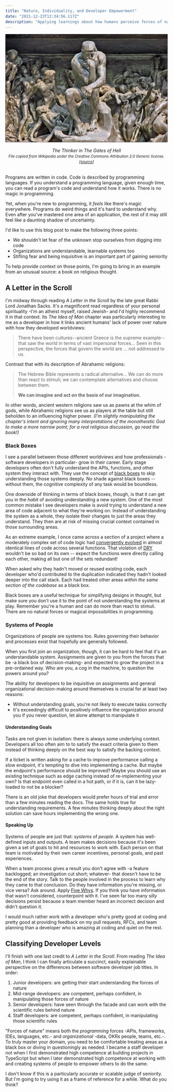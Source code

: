 ```yaml
---
title: "Nature, Individuality, and Developer Empowerment"
date: "2021-12-23T12:34:56.117Z"
description: "Applying learnings about how humans perceive forces of nature to how we understand code and organizations."
---
```


![The Thinker in The Gates of Hell](./thinker-gates-of-hell.jpg)

<em style="display:block;margin-bottom:2rem;text-align:center;">
The Thinker in The Gates of Hell
<br />
<small>
File copied from Wikipedia under the Creative Commons Attribution 2.0 Generic license. [<a href="https://commons.wikimedia.org/wiki/File:Le_penseur_de_la_Porte_de_lEnfer_(mus%C3%A9e_Rodin)_(4528252054).jpg"  rel="noopener noreferrer"target="_blank">source</a>]
</small>
</em>

Programs are written in code.
Code is described by programming languages.
If you understand a programming language, given enough time, you can read a program's code and understand how it works.
There is no magic in programming.

Yet, when you're new to programming, it _feels_ like there's magic everywhere.
Programs do weird things and it's hard to understand why.
Even after you've mastered one area of an application, the rest of it may still feel like a daunting shadow of uncertainty.

I'd like to use this blog post to make the following three points:

-   We shouldn't let fear of the unknown stop ourselves from digging into code
-   Organizations are understandable, learnable systems too
-   Stifling fear and being inquisitive is an important part of gaining seniority

To help provide context on those points, I'm going to bring in an example from an unusual source: a book on religious thought.

## A Letter in the Scroll

I'm midway through reading _A Letter in the Scroll_ by the late great Rabbi Lord Jonathan Sacks.
It's a magnificent read regardless of your personal spirituality -I'm an atheist myself, raised Jewish- and I'd highly recommend it in that context.
Its _The Idea of Man_ chapter was particularly interesting to me as a developer in how it links ancient humans' lack of power over nature with how they developed worldviews:

> There have been cultures--ancient Greece is the supreme example--that saw the world in terms of vast impersonal forces...
> Seen in this perspective, the forces that govern the world are ... not addressed to us.

Contrast that with its description of Abrahamic religions:

> The Hebrew Bible represents a radical alternative...
> We can do more than react to stimuli; we can contemplate alternatives and choose between them.
>
> **We can imagine and act on the basis of our imagination.**

In other words, ancient western religions saw us as pawns at the whim of gods, while Abrahamic religions see us as players at the table but still beholden to an influencing higher power.
_(I'm slightly manipulating the chapter's intent and ignoring many interpretations of the monotheistic God to make a more narrow point; for a real religious discussion, go read the book!)_

### Black Boxes

I see a parallel between those different worldviews and how professionals -software developers in particular- grow in their career.
Early stage developers often don't fully understand the APIs, functions, and other system they interact with.
They use the concept of [black boxes](https://en.wikipedia.org/wiki/Black_box) to skip understanding those systems deeply.
No shade against black boxes -- without them, the cognitive complexity of any task would be boundless.

One downside of thinking in terms of black boxes, though, is that it can get you in the _habit_ of avoiding understanding a new system.
One of the most common mistake I see developers make is avoid trying to understand a new area of code adjacent to what they're working on.
Instead of understanding the system as a whole, they isolate their changes to just the areas they understand.
They then are at risk of missing crucial context contained in those surrounding areas.

As an extreme example, I once came across a section of a project where a moderately complex set of code logic had [convergently evolved](https://en.wikipedia.org/wiki/Convergent_evolution) in almost identical lines of code across several functions.
That violation of [DRY](https://en.wikipedia.org/wiki/Don%27t_repeat_yourself) wouldn't be so bad on its own -- expect the functions were directly calling each other, making all but one of the sets redundant!

When asked why they hadn't moved or reused existing code, each developer who'd contributed to the duplication indicated they hadn't looked deeper into the call stack.
Each had treated other areas _within the same section of the codebase_ as a black box.

Black boxes are a useful technique for simplifying designs in thought, but make sure you don't use it to the point of not understanding the systems at play.
Remember you're a human and can do more than react to stimuli.
There are no natural forces or magical impossibilities in programming.

### Systems of People

Organizations of people are systems too.
Rules governing their behavior and processes exist that hopefully are generally followed.

When you first join an organization, though, it can be hard to feel that it's an understandable system.
Assignments are given to you from the forces that be -a black box of decision-making- and expected to grow the project in a pre-ordained way.
Who are you, a cog in the machine, to question the powers around you?

The ability for developers to be inquisitive on assignments and general organizational decision-making around themselves is crucial for at least two reasons:

-   Without understanding goals, you're not likely to execute tasks correctly
-   It's exceedingly difficult to positively influence the organization around you if you never question, let alone attempt to manipulate it

#### Understanding Goals

Tasks are not given in isolation: there is always some underlying context.
Developers all too often aim to to satisfy the exact criteria given to them instead of thinking deeply on the best way to satisfy the backing context.

If a ticket is written asking for a cache to improve performance calling a slow endpoint, it's tempting to dive into implementing a cache.
But maybe the endpoint's performance should be improved?
Maybe you should use an existing technique such as edge caching instead of re-implementing your own?
Is that endpoint even called in a hot path, or if it is, can it be lazy-loaded to not be a blocker?

There is an old joke that developers would prefer hours of trial and error than a few minutes reading the docs.
The same holds true for understanding requirements.
A few minutes thinking deeply about the right solution can save hours implementing the wrong one.

#### Speaking Up

Systems of people are just that: _systems_ of _people_.
A system has well-defined inputs and outputs.
A team makes decisions because it's been given a set of goals to hit and resources to work with.
Each person on that team is motivated by their own career incentives, personal goals, and past experiences.

When a team process gives a result you don't agree with -a feature backlogged; an investigation cut short; whatever- that doesn't have to be the end of the story.
Talk to the people involved in the process to learn why they came to that conclusion.
Do they have information you're missing, or vice versa?
Ask around.
Apply [Five Whys](https://en.wikipedia.org/wiki/Five_whys).
If you think you have information that wasn't considered, counterpoint with it.
I've seen far too many silly decisions persist because a team member heard an incorrect decision and didn't question it.

I would much rather work with a developer who's pretty good at coding and pretty good at providing feedback on my pull requests, RFCs, and team planning than a developer who is amazing at coding and quiet on the rest.

## Classifying Developer Levels

I'll finish with one last credit to _A Letter in the Scroll_.
From reading _The Idea of Man_, I think I can finally articulate a succinct, easily explainable perspective on the differences between software developer job titles.
In order:

1. Junior developers: are getting their start understanding the forces of nature
2. Mid-range developers: are competent, perhaps confident, in manipulating those forces of nature
3. Senior developers: have seen through the facade and can work with the scientific rules behind nature
4. Staff developers: are competent, perhaps confident, in manipulating those scientific rules

"Forces of nature" means both the _programming_ forces -APIs, frameworks, IDEs, languages, etc.- and _organizational_ -data, OKRs people, teams, etc.-.
To truly master your domain, you need to be comfortable treating areas as a black box or diving in questioningly as needed.
I became a staff developer not when I first demonstrated high competence at building projects in TypeScript but when I later demonstrated high competence at working with and creating systems of people to empower others to do the same.

I don't know if this is a particularly accurate or scalable judge of seniority.
But I'm going to try using it as a frame of reference for a while.
What do you think?
